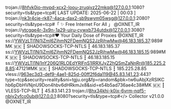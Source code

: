 trojan://8hfvk0io-mvpd-xcx2-loou-zruqivz22mkq@127.0.0.1:1080?security=tls&type=tcp#[ LAST UPDATE: 2025-06-22 | 00:03 ]
trojan://nk3r4cje-rk87-4aca-dax2-sb9swym05wsg@127.0.0.1:2080?security=tls&type=tcp#「 ✨ Free Internet For All 」 @OXNET_IR
trojan://ytcgqe4r-3x9n-1a29-uiru-cywxb734utdx@127.0.0.1:3080?security=tls&type=tcp#❤️ Your Daily Dose of Proxies @OXNET_IR
ss://YWVzLTI1Ni1jZmI6ZjhmN2FDemNQS2JzRjhwMw@46.183.185.37:989#MK 🇲🇰 ┇ SHADOWSOCKS-TCP-NTLS ┇ 46.183.185.37
ss://YWVzLTI1Ni1jZmI6ZjhmN2FDemNQS2JzRjhwMw@46.183.185.15:989#MK 🇲🇰 ┇ SHADOWSOCKS-TCP-NTLS ┇ 46.183.185.15
ss://YWVzLTI1Ni1nY206Q1RLOEdYRlFnS1lRRXJyZ2hQSmZaNnRr@185.225.28.85:47121#MK 🇲🇰 ┇ SHADOWSOCKS-TCP-NTLS ┇ 185.225.28.85
vless://963ec3d3-def9-4ae1-825d-00ff2f6da119@45.83.141.23:443?type=tcp&security=reality&sni=tgju.org&fp=random&pbk=tw6uAbjXzRSIKChb6pDbHVNjnU9Don4hbv6dHRkmJx8&sid=e54b5ad736ae4c38#MK 🇲🇰 ┇ VLESS-TCP-RLT ┇ 45.83.141.23
trojan://8hx34khi-k0ix-6vrm-nqf5-nbiy2vfco0ub@127.0.0.1:8080?security=tls&type=tcp#</> Collector v21.0.0 @OXNET_IR